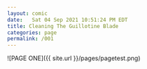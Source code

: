 ```yaml
---
layout: comic
date:   Sat 04 Sep 2021 10:51:24 PM EDT 
title: Cleaning The Guillotine Blade
categories: page
permalink: /001
---
```

![PAGE ONE]({{ site.url }}/pages/pagetest.png)
